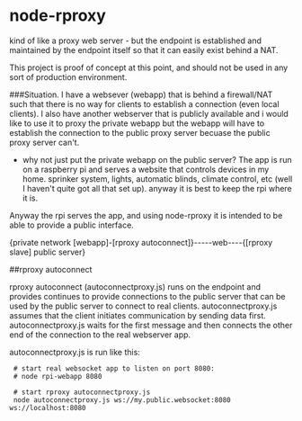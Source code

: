 # node-rproxy
kind of like a proxy web server - but the endpoint is established and maintained by the endpoint itself so that it can easily exist behind a NAT. 

This project is proof of concept at this point, and should not be used in any sort of production environment.

###Situation.
I have a websever (webapp) that is behind a firewall/NAT such that there is no way for clients to establish a connection (even local clients).
I also have another webserver that is publicly available and i would like to use it to proxy the private webapp but the webapp will
have to establish the connection to the public proxy server becuase the public proxy server can't.

 - why not just put the private webapp on the public server? The app is run on a raspberry pi and serves a website that controls devices 
 in my home. sprinker system, lights, automatic blinds, climate control, etc (well I haven't quite got all that set up). anyway it is 
 best to keep the rpi where it is.
 
Anyway the rpi serves the app, and using node-rproxy it is intended to be able to provide a public interface. 



{private network [webapp]-[rproxy autoconnect]}-----web----{[rproxy slave] public server}
 
##rproxy autoconnect

rproxy autoconnect (autoconnectproxy.js) runs on the endpoint and provides continues to provide connections to the public server that can 
be used by the public server to connect to real clients. autoconnectproxy.js assumes that the client initiates communication by sending data first. autoconnectproxy.js waits for the first message and then connects the other end of the connection to the real webserver app. 

autoconnectproxy.js is run like this: 
```
 # start real websocket app to listen on port 8080:
 # node rpi-webapp 8080
 
 # start rproxy autoconnectproxy.js
 node autoconnectproxy.js ws://my.public.websocket:8080 ws://localhost:8080
```


